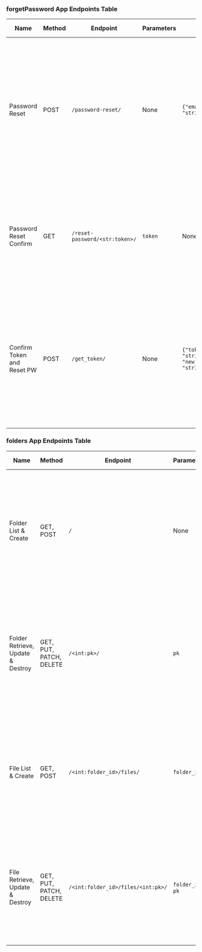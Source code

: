 ### forgetPassword App Endpoints Table

| Name                        | Method | Endpoint                              | Parameters       | Body                                                                 | Response                                      | Steps                                                                                                                                                           | Expected Result                                                                                                                                                    |
|-----------------------------|--------|---------------------------------------|------------------|----------------------------------------------------------------------|-----------------------------------------------|-----------------------------------------------------------------------------------------------------------------------------------------------------------------|-------------------------------------------------------------------------------------------------------------------------------------------------------------------|
| Password Reset              | POST   | `/password-reset/`                    | None             | `{"email": "string"}`                                                | 200 OK, {"message": "Password reset email sent."}, <br>404 Not Found, {"error": "User with this email does not exist."}, <br>500 Internal Server Error, {"error": "Error sending email."} | 1. Send POST request with email in the body <br>2. Email is validated and checked against existing users <br>3. If valid, reset token is generated and emailed  | If email exists, a password reset email is sent to the user. If not, an error message is returned.                                                              |
| Password Reset Confirm      | GET    | `/reset-password/<str:token>/`        | `token`          | None                                                                 | 200 OK, Renders password reset form, <br>200 OK, Password reset link is invalid or has expired. | 1. Send GET request with the reset token <br>2. Token is validated against the user profile <br>3. If valid, reset password form is rendered                  | If token is valid, a password reset form is rendered. If not, an error message is displayed.                                                                      |
| Confirm Token and Reset PW  | POST   | `/get_token/`                         | None             | `{"token": "string", "new_password": "string"}`                      | 200 OK, Renders password reset success message, <br>200 OK, Renders invalid data message | 1. Send POST request with token and new password in the body <br>2. Token is validated and the new password is set <br>3. If successful, success message rendered | If token and new password are valid, password is reset and success message is displayed. If not, an error message is shown.                                      |


### folders App Endpoints Table

| Name                               | Method | Endpoint                            | Parameters       | Body                                                                                                      | Response                                                                                                     | Steps                                                                                                                                                       | Expected Result                                                                                                                               |
|------------------------------------|--------|-------------------------------------|------------------|-----------------------------------------------------------------------------------------------------------|--------------------------------------------------------------------------------------------------------------|-------------------------------------------------------------------------------------------------------------------------------------------------------------|----------------------------------------------------------------------------------------------------------------------------------------------|
| Folder List & Create               | GET, POST  | `/`                                 | None             | GET: None<br>POST: `{"name": "string"}`                                                                    | GET: 200 OK, List of folders<br>POST: 201 Created, Folder object                                             | 1. Send GET or POST request <br>2. For POST, include folder name in body <br>3. For GET, fetch list of folders <br>4. For POST, create folder | GET request returns a list of folders. POST request creates a new folder and returns the created folder object.                             |
| Folder Retrieve, Update & Destroy  | GET, PUT, PATCH, DELETE | `/<int:pk>/`                         | `pk`             | GET: None<br>PUT/PATCH: `{"name": "string"}`<br>DELETE: None                                               | GET: 200 OK, Folder object<br>PUT/PATCH: 200 OK, Updated folder object<br>DELETE: 204 No Content             | 1. Send GET, PUT, PATCH, or DELETE request with folder ID <br>2. For PUT/PATCH, include updated folder data in body <br>3. Perform action    | GET request returns the folder object. PUT/PATCH request updates the folder and returns the updated object. DELETE request removes the folder. |
| File List & Create                 | GET, POST  | `/<int:folder_id>/files/`            | `folder_id`      | GET: None<br>POST: `{"media_path": "file", "file_type": "string"}`                                          | GET: 200 OK, List of files<br>POST: 201 Created, File object                                                 | 1. Send GET or POST request with folder ID <br>2. For POST, include file data in body <br>3. For GET, fetch list of files <br>4. For POST, create file | GET request returns a list of files in the specified folder. POST request creates a new file and returns the created file object.           |
| File Retrieve, Update & Destroy    | GET, PUT, PATCH, DELETE | `/<int:folder_id>/files/<int:pk>/`   | `folder_id`, `pk` | GET: None<br>PUT/PATCH: `{"media_path": "file", "file_type": "string"}`<br>DELETE: None                     | GET: 200 OK, File object<br>PUT/PATCH: 200 OK, Updated file object<br>DELETE: 204 No Content                 | 1. Send GET, PUT, PATCH, or DELETE request with folder ID and file ID <br>2. For PUT/PATCH, include updated file data in body <br>3. Perform action | GET request returns the file object. PUT/PATCH request updates the file and returns the updated object. DELETE request removes the file.     |
